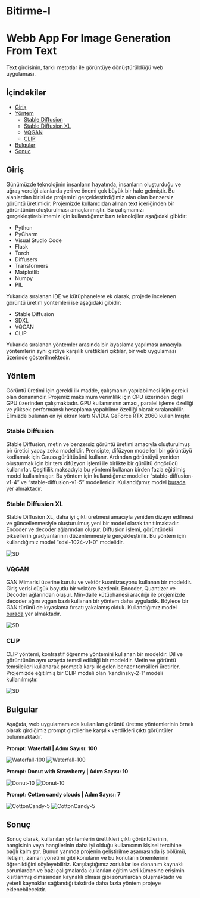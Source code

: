 # Bitirme-I

# Webb App For Image Generation From Text

Text girdisinin, farklı metotlar ile görüntüye dönüştürüldüğü web uygulaması.

## İçindekiler

- [Giriş](#giriş)
- [Yöntem](#yöntem)
  - [Stable Diffusion](#stable-diffusion)
  - [Stable Diffusion XL](#stable-diffusion-xl)
  - [VQGAN](#vqgan)
  - [CLIP](#clip)
- [Bulgular](#bulgular)
- [Sonuç](#sonuç)

## Giriş

Günümüzde teknolojinin insanların hayatında, insanların oluşturduğu ve uğraş verdiği alanlarda yeri ve önemi çok büyük bir hale gelmiştir. Bu alanlardan birisi de projemizi gerçekleştirdiğimiz alan olan benzersiz görüntü üretimidir. Projemizde kullanıcıdan alınan text içeriğinden bir görüntünün oluşturulması amaçlanmıştır. Bu çalışmamızı gerçekleştirebilmemiz için kullandığımız bazı teknolojiler aşağıdaki gibidir:

- Python
- PyCharm
- Visual Studio Code
- Flask
- Torch
- Diffusers
- Transformers
- Matplotlib
- Numpy
- PIL

Yukarıda sıralanan IDE ve kütüphanelere ek olarak, projede incelenen görüntü üretim yöntemleri ise aşağıdaki gibidir:

- Stable Diffusion
- SDXL
- VQGAN
- CLIP

Yukarıda sıralanan yöntemler arasında bir kıyaslama yapılması amacıyla yöntemlerin aynı girdiye karşılık ürettikleri çıktılar, bir web uygulaması üzerinde gösterilmektedir.

## Yöntem

Görüntü üretimi için gerekli ilk madde, çalışmanın yapılabilmesi için gerekli olan donanımdır. Projemiz maksimum verimlilik için CPU üzerinden değil GPU üzerinden çalışmaktadır. GPU kullanımının amacı, paralel işleme özelliği ve yüksek performanslı hesaplama yapabilme özelliği olarak sıralanabilir. Elimizde bulunan en iyi ekran kartı NVIDIA GeForce RTX 2060 kullanılmıştır.

### Stable Diffusion

Stable Diffusion, metin ve benzersiz görüntü üretimi amacıyla oluşturulmuş bir üretici yapay zeka modelidir. Prensipte, difüzyon modelleri bir görüntüyü kodlamak için Gauss gürültüsünü kullanır. Ardından görüntüyü yeniden oluşturmak için bir ters difüzyon işlemi ile birlikte bir gürültü öngörücü kullanırlar. Çeşitlilik maksadıyla bu yöntemi kullanan birden fazla eğitilmiş model kullanılmıştır. Bu yöntem için kullandığımız modeller “stable-diffusion-v1-4” ve “stable-diffusion-v1-5” modelleridir. Kullandığımız model [burada](https://civitai.com/models/120298/chinese-landscape-art) yer almaktadır.


### Stable Diffusion XL

Stable Diffusion XL, daha iyi çıktı üretmesi amacıyla yeniden dizayn edilmesi ve güncellenmesiyle oluşturulmuş yeni bir model olarak tanıtılmaktadır.  Encoder ve decoder ağlarından oluşur. Diffusion işlemi, görüntüdeki piksellerin gradyanlarının düzenlenmesiyle gerçekleştirilir. Bu yöntem için kullandığımız model “sdxl-1024-v1-0” modelidir.

![SD](images/architectureSD.jpg)

### VQGAN

GAN Mimarisi üzerine kurulu ve vektör kuantizasyonu kullanan bir modeldir. Giriş verisi düşük boyutlu bir vektöre özetlenir. Encoder, Quantizer ve Decoder ağlarından oluşur. Min-dalle kütüphanesi aracılığı ile projemizde decoder ağını vqgan bazlı kullanan bir yöntem daha uyguladık. Böylece bir GAN türünü de kıyaslama fırsatı yakalamış olduk. Kullandığımız model [burada](https://drive.google.com/file/d/1IzQTybxQlcFRDXOh6QWBh3OfgOxb9sRb/view?usp=drive_link) yer almaktadır.

![SD](images/architectureGAN.png)

### CLIP

CLIP yöntemi, kontrastif öğrenme yöntemini kullanan bir modeldir. Dil ve görüntünün aynı uzayda temsil edildiği bir modeldir.  Metin ve görüntü temsilcileri kullanarak prompt’a karşılık gelen benzer temsilleri üretirler. Projemizde eğitilmiş bir CLIP modeli olan ‘kandinsky-2-1’ modeli kullanılmıştır. 

![SD](images/architectureCLIP.png)


## Bulgular

Aşağıda, web uygulamamızda kullanılan görüntü üretme yöntemlerinin örnek olarak girdiğimiz prompt girdilerine karşılık verdikleri çıktı görüntüler bulunmaktadır.

**Prompt: Waterfall | Adım Sayısı: 100**

![Waterfall-100](images/waterfall.png)
![Waterfall-100](images/waterfall1.png)

**Prompt: Donut with Strawberry | Adım Sayısı: 10**

![Donut-10](images/donut.png)
![Donut-10](images/donut2.png)

**Prompt: Cotton candy clouds | Adım Sayısı: 7**

![CottonCandy-5](images/cloud.png)
![CottonCandy-5](images/cloud2.png)

## Sonuç

Sonuç olarak, kullanılan yöntemlerin ürettikleri çıktı görüntülerinin, hangisinin veya hangilerinin daha iyi olduğu kullanıcının kişisel tercihine bağlı kalmıştır. Bunun yanında projenin geliştirilme aşamasında iş bölümü, iletişim, zaman yönetimi gibi konuların ve bu konuların önemlerinin öğrenildiğini söyleyebiliriz. Karşılaştığımız zorluklar ise donanım kaynaklı sorunlardan ve bazı çalışmalarda kullanılan eğitim veri kümesine erişimin kısıtlanmış olmasından kaynaklı olması gibi sorunlardan oluşmaktadır ve yeterli kaynaklar sağlandığı takdirde daha fazla yöntem projeye eklenebilecektir.


